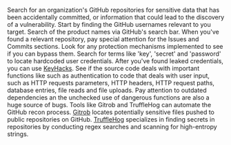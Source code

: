 Search for an organization's GitHub repositories for sensitive data that has been accidentally committed, or information that could lead to the discovery of a vulnerability.
Start by finding the GitHub usernames relevant to you target.
Search of the product names via GitHub's search bar.
When you've found a relevant repository, pay special attention for the Issues and Commits sections. Look for any protection mechanisms implemented to see if you can bypass them.
Search for terms like 'key', 'secret' and 'password' to locate hardcoded user credentials. 
After you've found leaked credentials, you can use [KeyHacks](https://github.com/streaak/keyhacks/).
See if the source code deals with important functions like such as authentication to code that deals with user input, such as HTTP requests parameters, HTTP headers, HTTP request paths, database entries, file reads and file uploads.
Pay attention to outdated dependencies an the unchecked use of dangerous functions are also a huge source of bugs.
Tools like Gitrob and TruffleHog can automate the GitHub recon process. [Gitrob](https://github.com/michenriksen/gitrob)
locates potentially sensitive files pushed to public repositories on GitHub. [TruffleHog](https://github.com/trufflesecurity/trufflehog/) 
specializes in finding secrets in repositories by conducting regex searches and scanning for high-entropy strings.
